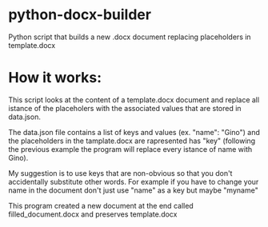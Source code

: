 # python-docx-builder
Python script that builds a new .docx document replacing placeholders in template.docx

# How it works:
This script looks at the content of a template.docx document and replace all istance of the placeholers with the associated values that are stored in data.json.

The data.json file contains a list of keys and values (ex. "name": "Gino") and the placeholders in the tamplate.docx are rapresented has "key" (following the previous example the program will replace every istance of name with Gino).

My suggestion is to use keys that are non-obvious so that you don't accidentally substitute other words. For example if you have to change your name in the document don't just use "name" as a key but maybe "myname"

This program created a new document at the end called filled_document.docx and preserves template.docx
